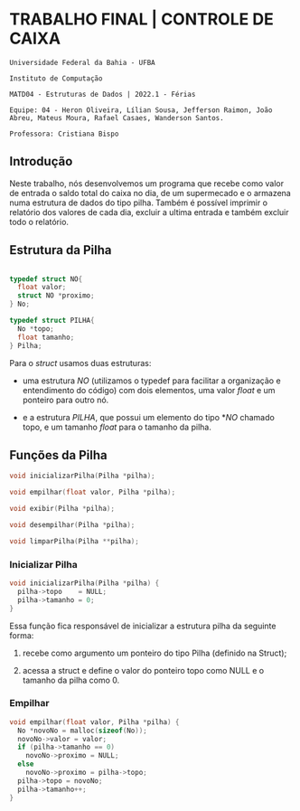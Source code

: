 # TRABALHO FINAL | CONTROLE DE CAIXA



```
Universidade Federal da Bahia - UFBA

Instituto de Computação

MATD04 - Estruturas de Dados | 2022.1 - Férias

Equipe: 04 - Heron Oliveira, Lílian Sousa, Jefferson Raimon, João Abreu, Mateus Moura, Rafael Casaes, Wanderson Santos.

Professora: Cristiana Bispo
```



## Introdução

Neste trabalho, nós desenvolvemos um programa que recebe como valor de entrada o  saldo total do caixa no dia, de um supermecado e o armazena numa estrutura de dados do tipo pilha. Também é possível imprimir o relatório dos valores de cada dia, excluir a ultima entrada e também excluir todo o relatório.

## Estrutura da Pilha

```c

typedef struct NO{
  float valor;
  struct NO *proximo;
} No;

typedef struct PILHA{
  No *topo;
  float tamanho;
} Pilha;
```

Para o *struct* usamos duas estruturas:

- uma estrutura *NO* (utilizamos o typedef para facilitar a organização e entendimento do código) com dois elementos, uma valor *float* e um ponteiro para outro nó.

- e a estrutura *PILHA*, que possui um elemento do tipo **NO* chamado topo, e um tamanho *float* para o tamanho da pilha.

## Funções da Pilha

```c
void inicializarPilha(Pilha *pilha);
```

```c
void empilhar(float valor, Pilha *pilha);
```

```c
void exibir(Pilha *pilha);
```

```c
void desempilhar(Pilha *pilha);
```

```c
void limparPilha(Pilha **pilha);
```

### Inicializar Pilha

```c
void inicializarPilha(Pilha *pilha) {
  pilha->topo    = NULL;
  pilha->tamanho = 0;
}
```

Essa função fica responsável de inicializar a estrutura pilha da seguinte forma:

1. recebe como argumento um ponteiro do tipo Pilha (definido na Struct); 

2. acessa a struct e define o valor do ponteiro topo como NULL e o tamanho da pilha como 0.

### Empilhar

```c
void empilhar(float valor, Pilha *pilha) {
  No *novoNo = malloc(sizeof(No));
  novoNo->valor = valor;
  if (pilha->tamanho == 0)
    novoNo->proximo = NULL;
  else
    novoNo->proximo = pilha->topo;
  pilha->topo = novoNo;
  pilha->tamanho++;
}
```


